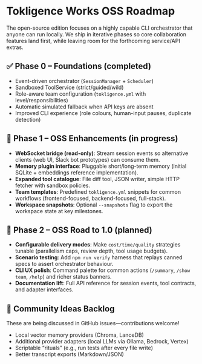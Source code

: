 # Tokligence Works OSS Roadmap

The open-source edition focuses on a highly capable CLI orchestrator that anyone can run locally. We ship in iterative phases so core collaboration features land first, while leaving room for the forthcoming service/API extras.

## ✅ Phase 0 – Foundations (completed)
- Event-driven orchestrator (`SessionManager` + `Scheduler`)
- Sandboxed ToolService (strict/guided/wild)
- Role-aware team configuration (`tokligence.yml` with level/responsibilities)
- Automatic simulated fallback when API keys are absent
- Improved CLI experience (role colours, human-input pauses, duplicate detection)

## 🚧 Phase 1 – OSS Enhancements (in progress)
- **WebSocket bridge (read-only)**: Stream session events so alternative clients (web UI, Slack bot prototypes) can consume them.
- **Memory plugin interface**: Pluggable short/long-term memory (initial SQLite + embeddings reference implementation).
- **Expanded tool catalogue**: File diff tool, JSON writer, simple HTTP fetcher with sandbox policies.
- **Team templates**: Predefined `tokligence.yml` snippets for common workflows (frontend-focused, backend-focused, full-stack).
- **Workspace snapshots**: Optional `--snapshots` flag to export the workspace state at key milestones.

## 🔭 Phase 2 – OSS Road to 1.0 (planned)
- **Configurable delivery modes**: Make `cost/time/quality` strategies tunable (parallelism caps, review depth, tool usage budgets).
- **Scenario testing**: Add `npm run verify` harness that replays canned specs to assert orchestrator behaviour.
- **CLI UX polish**: Command palette for common actions (`/summary`, `/show team`, `/help`) and richer status banners.
- **Documentation lift**: Full API reference for session events, tool contracts, and adapter interfaces.

## 🧪 Community Ideas Backlog
These are being discussed in GitHub issues—contributions welcome!
- Local vector memory providers (Chroma, LanceDB)
- Additional provider adapters (local LLMs via Ollama, Bedrock, Vertex)
- Scriptable “rituals” (e.g., run tests after every file write)
- Better transcript exports (Markdown/JSON)

